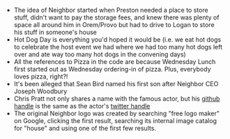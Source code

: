 <!-- TITLE: Neighbor Lore -->
<!-- SUBTITLE: bulleted backstory! -->

* The idea of Neighbor started when Preston needed a place to store stuff, didn't want to pay the storage fees, and knew there was plenty of space all around him in Orem/Provo but had to drive to Logan to store his stuff in someone's house
* Hot Dog Day is everything you'd hoped it would be (i.e. we eat hot dogs to celebrate the host event we had where we had too many hot dogs left over and ate way too many hot dogs in the convening days)
* All the references to Pizza in the code are because Wednesday Lunch first started out as Wednesday ordering-in of pizza. Plus, everybody loves pizza, right?!
* It's been alleged that Sean Bird named his first son after Neighbor CEO Joseph Woodbury
* Chris Pratt not only shares a name with the famous actor, but his [github handle](https://github.com/prattprattpratt) is the same as the actor's [twitter handle](https://twitter.com/prattprattpratt)
* The original Neighbor logo was created by searching "free logo maker" on Google, clicking the first result, searching its internal image catalog for "house" and using one of the first few results.